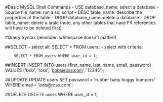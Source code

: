 #Basic MySQL Shell Commands
    - USE database_name: select a database
    - Source file_name: run a sql script
    - DESC table_name: describe the properties of the table
    - DROP database_name: delete a database
    - DROP table_name: delete a table 
        (note, any other tables that have FK references will have to be deleted first)

#Query Syntax (reminder: whitespace doesn't matter!)

##SELECT
    - select all:
        SELECT * FROM users;
    - select with criteria:

        SELECT * FROM users WHERE user_id = 1;

##INSERT
    INSERT INTO users (first_name, last_name, email, password)
         VALUES ('bob', 'ross', 'bob@ross.com', '12345');

##UPDATE
    UPDATE users
       SET password = 'rubber baby buggy bumpers'
     WHERE email = 'bob@ross.com';

##DELETE
    DELETE users
     WHERE user_id = 1;